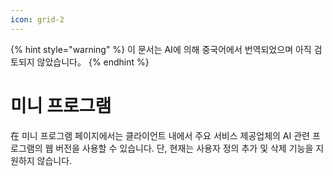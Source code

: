 ```yaml
---
icon: grid-2
---
```


{% hint style="warning" %}
이 문서는 AI에 의해 중국어에서 번역되었으며 아직 검토되지 않았습니다。
{% endhint %}

# 미니 프로그램

在 미니 프로그램 페이지에서는 클라이언트 내에서 주요 서비스 제공업체의 AI 관련 프로그램의 웹 버전을 사용할 수 있습니다. 단, 현재는 사용자 정의 추가 및 삭제 기능을 지원하지 않습니다.